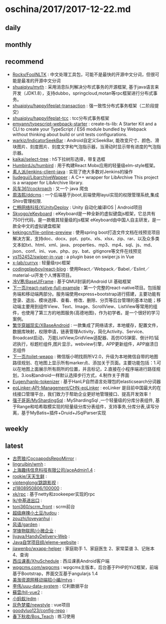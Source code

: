 # oschina/2017/2017-12-22.md



## daily



## monthly



## recommend

- [Rocky/FoolNLTK](http://git.oschina.net/rockyzheng/FoolNLTK) : 中文处理工具包，可能不是最快的开源中文分词，但很可能是最准的开源中文分词
- [shuaiqiyu/myth](http://git.oschina.net/shuaiqiyu/myth) : 采用消息队列解决分布式事务的开源框架, 基于java语言来开发（JDK1.8），支持dubbo，springcloud,motan等rpc框架进行分布式事务。
- [shuaiqiyu/happylifeplat-transaction](http://git.oschina.net/shuaiqiyu/happylifeplat-transaction) : 强一致性分布式事务框架（二阶段提交）
- [shuaiqiyu/happylifeplat-tcc](http://git.oschina.net/shuaiqiyu/happylifeplat-tcc) : tcc分布式事务框架
- [emyann/typescript-webpack-starter](http://git.oschina.net/emyann/typescript-webpack-starter) : create-ts-lib: A Starter Kit and a CLI to create your TypeScript / ES6 module bundled by Webpack without thinking about build or unit tests configurations.
- [warkiz/IndicatorSeekBar](http://git.oschina.net/zhuangguangquan/IndicatorSeekBar) : Android自定义SeekBar, 能改变尺寸、颜色、滑块图片、刻度图片、刻度文字和气泡指示器，当滑动时显示带有进度的气泡指示器。
- [kaikai/select-tree](http://git.oschina.net/hkgit/select-tree) : h5下拉树形选择，带复选框
- [HumbirdJs/humbird](http://git.oschina.net/humbirdjs/humbird) : 用于构建React Mobx应用的轻量级elm-style框架。
- [素人派/jenkins-client-java](http://git.oschina.net/arch2surenpi/jenkins-client-java) : 实现了绝大多数对Jenkins的操作
- [liudegui/LibarchiveWapper](http://git.oschina.net/liudegui/LibarchiveWapper) : A C++ wrapper for LibArchive This project is a wrapper for LibArchive library.
- [风车361/cockroach](http://git.oschina.net/zhangyingwei/cockroach) : 又一个 java 爬虫
- [周洛熙/ddcms](http://git.oschina.net/zhoufengjob/ddcms) : 一个后端基于jboot,前端使用layui实现的权限管理系统,集成Shiro管理权限.
- [仁畅网络科技/XUnityDeploy](http://git.oschina.net/renchang/XUnityDeploy) : Unity 自动化编译IOS | Android项目
- [Skyogo/eKeyboard](http://git.oschina.net/skyogo/eKeyboard) : eKeyboard是一种全新的虚拟键盘js框架，它总共有750行代码，是一款极其轻量级的js框架 eKeyboard由中国人自主研发，是一款全中文的虚拟键盘框架
- [kekingcn/file-online-preview](http://git.oschina.net/kekingcn/file-online-preview) : 使用spring boot打造文件文档在线预览项目解决方案，支持doc、docx、ppt、pptx、xls、xlsx、zip、rar、以及众多类文本如txt、html、xml、java、properties、mp3、mp4、sql、js、md、json、conf、ini、vue、php、py、bat、gitignore等文件在线预览
- [ys152452/swiper-in-vue](http://git.oschina.net/ys152452/swiper-in-vue) : a plugin base on swiper.js in Vue
- [x-lab/curryx](http://git.oschina.net/x-lab/curryx) : 轻量级rpc框架
- [codingplayboy/react-blog](http://git.oschina.net/codingplayboy/react-blog) : 使用React／Webpack／Babel／Eslint／material-ui开发个人博客项目。
- [冷V寒/BaseUIFrame](http://git.oschina.net/leexoyo888/BaseUIFrame) : 基于QMUI封装的Android UI 基础框架
- [下一页/react-native-full-example](http://git.oschina.net/liumingmusic/react-native-full-example) : 第一个完整的react-native项目。包括服务端和移动端两部分。服务端使用express+bootstrap进行搭建，主要功能有登录、退出、模块选择、查看、修改、删除、分页等后台管理的基本功能；移动端主要用到组件View、Text、Image、ScrollView、ListView等常用的组件，也使用了第三方的地图服务(高德地图)，作为初学者。是一个很好的学习案例。
- [繁华穿越现实/XBaseAndroid](http://git.oschina.net/dongzhiping/XBaseAndroid) : 一款集成了网络请求，本地缓存，配置文件，数据库映射，权限申请，链表管理Activity，简化Activity、Service、Broadcast启动， 万能ListView,GridView适配器、高仿IOS弹窗、倒计时/延迟执行，标题栏组件,图片显示，webview引擎，APP更新组件，APP崩溃日志组件
- [下一页/toilet-weapp](http://git.oschina.net/liumingmusic/toilet-weapp) : 微信版小明找厕所V2.0，升级为本地微信自带的地图路径规划、在地图上显示所有marker点、添加关于页面。主要功能包括：1.可以在地图上面展示所有厕所的位置，并且标记，2.直接在小程序端进行路径规划，3.ios和android一样默认选择步行方式，4.制作关于界面
- [Eugen/hanlp-tokenizer](http://git.oschina.net/yspyhphh/hanlp-tokenizer) : 基于HanLP自然语言处理包的elasticsearch分词器
- [eoLinker-API-Management/CHN-eoLinker](http://git.oschina.net/eoLinker-API-Management/eoLinker-OS_3.X-CHN) : eoLinker 是目前中国最大的在线接口管理平台，我们致力于帮助企业更好地管理接口、提高开发效率！
- [强子哥哥/MyShardingSql](http://git.oschina.net/qiangzigege/MyShardingSql) : MyShardingSql ,一个轻量级的分库分表组件, 基于Range和哈希取模实现的轻量级分库分表组件，支持事务,分库分表,读写分离，基于MyBatis+插件+Druid+JSqlParser实现


## weekly



## latest

- [古愿狼/CocoapodsRepoMirror](http://git.oschina.net/moshiwu/CocoapodsRepoMirror) : 
- [lingruibin/wmh](http://git.oschina.net/lingruibin/wmh) : 
- [上海趣纬信息科技有限公司/aceAdmin1.4](http://git.oschina.net/quwei360_cn/aceAdmin1.4) : 
- [rookie/天天生鲜](http://git.oschina.net/rookie_python/TianTianShengXian) : 
- [viptenglong/跳跳影视](http://git.oschina.net/viptenglong/TiaoTiaoYingShi) : 
- [zl1808950806/100000](http://git.oschina.net/zl1808950806/100000) : 
- [xk/rpc](http://git.oschina.net/xiekong/rpc) : 基于netty和zookeeper实现的rpc
- [lk/中基进出口](http://git.oschina.net/l_ke/ZhongJiJinChuKou) : 
- [toni360/scrm_front](http://git.oschina.net/rich5252/scrm_front) : scrm前台
- [超级麻辣小土豆/tudou](http://git.oschina.net/cyjxwlb/tudou) : 
- [zouzhi/loveyanhui](http://git.oschina.net/zouzhi/loveyanhui) : 
- [风语/garden](http://git.oschina.net/nnyxxe/garden) : 
- [学锋物联网/小微企业](http://git.oschina.net/xfthink/sEnterprise) : 
- [liyaya/HandyDelivery-Web](http://git.oschina.net/lilinliya/HandyDelivery-Web) : 
- [Java自学项目组/eleme-website](http://git.oschina.net/MJLpx/eleme-website) : 
- [jiawenbo/wxapp-helper](http://git.oschina.net/jiawenbo89/wxapp-helper) : 家庭助手 1、家庭医生 2、家常菜谱 3、记账本 4、查询
- [西瓜课表/XhuSchedule](http://git.oschina.net/XhuSchedule/XhuSchedule) : 西瓜课表Android客户端
- [wpgcms.com/wpgcms](http://git.oschina.net/wpgcms/wpgcms) : wpgcms主版本，后台基于PHP的Yii2框架，前端基于Bootstrap，界面交互基于angularjs 1.4
- [美淘资源网移动端招小编/mtys](http://git.oschina.net/meitaozyw/mtys) : 
- [李伟/uuu-data-system](http://git.oschina.net/lijiajunyi/uuu-data-system) : 亿利数据平台
- [蘇雲/hll-vue2](http://git.oschina.net/50793247/hll-vue2) : 
- [小蚂蚁/edm](http://git.oschina.net/dengxing_java/edm) : 
- [灰色梦魇/newstyle](http://git.oschina.net/hsmy/newstyle) : vue项目
- [goodyluo123/config-repo](http://git.oschina.net/goodyluo123/config-repo) : 
- [春下秋收/Bos_Teach](http://git.oschina.net/ChunXiaQiuShou/Bos_Teach) : 练习使用